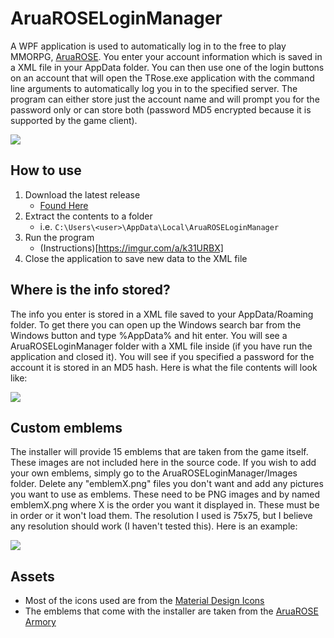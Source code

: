 # AruaROSELoginManager
A WPF application is used to automatically log in to the free to play MMORPG, [AruaROSE](http://www.aruarose.com). You enter your account information which is saved in a XML file in your AppData folder. You can then use one of the login buttons on an account that will open the TRose.exe application with the command line arguments to automatically log you in to the specified server. The program can either store just the account name and will prompt you for the password only or can store both (password MD5 encrypted because it is supported by the game client).

![](https://i.imgur.com/rGP5n2f.png)

## How to use
1. Download the latest release
	+ [Found Here](https://github.com/xHergz/AruaROSELoginManager/releases/download/v2.0.0/v2-0-0.zip)
2. Extract the contents to a folder
    + i.e. `C:\Users\<user>\AppData\Local\AruaROSELoginManager`
3. Run the program
    + (Instructions)[https://imgur.com/a/k31URBX]
4. Close the application to save new data to the XML file

## Where is the info stored?
The info you enter is stored in a XML file saved to your AppData/Roaming folder. To get there you can open up the Windows search bar from the Windows button and type %AppData% and hit enter. You will see a AruaROSELoginManager folder with a XML file inside (if you have run the application and closed it). You will see if you specified a password for the account it is stored in an MD5 hash. Here is what the file contents will look like:

![](https://i.imgur.com/m1iH5GV.png)

## Custom emblems
The installer will provide 15 emblems that are taken from the game itself. These images are not included here in the source code. If you wish to add your own emblems, simply go to the AruaROSELoginManager/Images folder. Delete any "emblemX.png" files you don't want and add any pictures you want to use as emblems. These need to be PNG images and by named emblemX.png where X is the order you want it displayed in. These must be in order or it won't load them. The resolution I used is 75x75, but I believe any resolution should work (I haven't tested this). Here is an example:

![](https://i.imgur.com/zQdC24Z.png)

## Assets
+ Most of the icons used are from the [Material Design Icons](https://material.io/resources/icons/?style=baseline)
+ The emblems that come with the installer are taken from the [AruaROSE Armory](http://armory.aruarose.com)

<!-- Imgur album with the pictures: https://imgur.com/a/k31URBX -->
